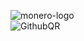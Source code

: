 ![monero-logo](https://user-images.githubusercontent.com/43199731/142957954-be9f4325-4a70-458d-bee7-d3e317feaee2.png)  
![GithubQR](https://user-images.githubusercontent.com/43199731/142958505-5557aa41-70df-4b03-8e1e-a2b93efe7d67.png)
